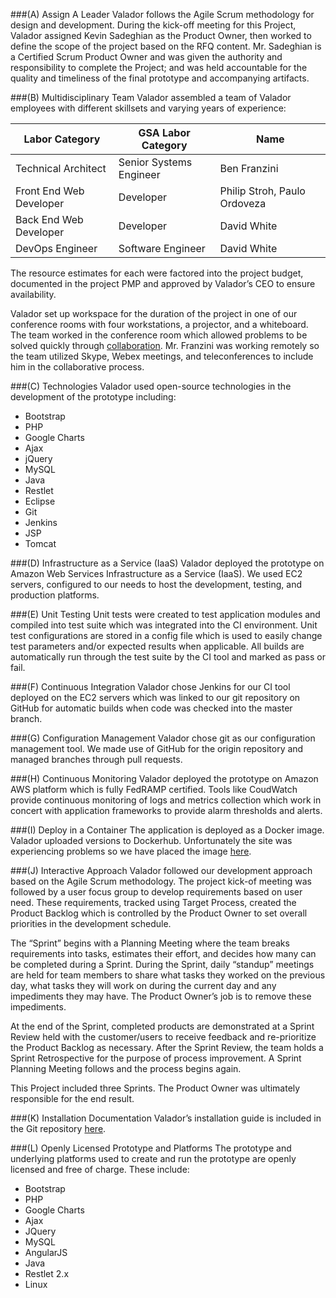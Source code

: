 ###(A) Assign A Leader
Valador follows the Agile Scrum methodology for design and development.  During the kick-off meeting for this Project, Valador assigned Kevin Sadeghian as the Product Owner, then worked to define the scope of the project based on the RFQ content.  Mr. Sadeghian is a Certified Scrum Product Owner and was given the authority and responsibility to complete the Project; and was held accountable for the quality and timeliness of the final prototype and accompanying artifacts.

###(B) Multidisciplinary Team
Valador assembled a team of Valador employees with different skillsets and varying years of experience:

|Labor Category|GSA Labor Category|Name|
|---|---|---|
|Technical Architect|Senior Systems Engineer|Ben Franzini|
|Front End Web Developer|Developer|Philip Stroh, Paulo Ordoveza|
|Back End Web Developer|Developer|David White|
|DevOps Engineer|Software Engineer|David White|

The resource estimates for each were factored into the project budget, documented in the project PMP and approved by Valador’s CEO to ensure availability.

Valador set up workspace for the duration of the project in one of our conference rooms with four workstations, a projector, and a whiteboard.  The team worked in the conference room which allowed problems to be solved quickly through [collaboration](https://github.com/valadorinc/openfda-pool2/tree/master/docs/TeamCollaboration). Mr. Franzini was working remotely so the team utilized Skype, Webex meetings, and teleconferences to include him in the collaborative process. 

###(C) Technologies
Valador used open-source technologies in the development of the prototype including:
* Bootstrap
* PHP
* Google Charts
* Ajax
* jQuery
* MySQL
* Java
* Restlet
* Eclipse
* Git
* Jenkins
* JSP
* Tomcat

###(D) Infrastructure as a Service (IaaS)
Valador deployed the prototype on Amazon Web Services Infrastructure as a Service (IaaS).  We used EC2 servers, configured to our needs to host the development, testing, and production platforms. 

###(E) Unit Testing
Unit tests were created to test application modules and compiled into test suite which was integrated into the CI environment.  Unit test configurations are stored in a config file which is used to easily change test parameters and/or expected results when applicable.  All builds are automatically run through the test suite by the CI tool and marked as pass or fail.

###(F) Continuous Integration 
Valador chose Jenkins for our CI tool deployed on the EC2 servers which was linked to our git repository on GitHub for automatic builds when code was checked into the master branch.

###(G) Configuration Management
Valador chose git as our configuration management tool.  We made use of GitHub for the origin repository and managed branches through pull requests.  


###(H) Continuous Monitoring
Valador deployed the prototype on Amazon AWS platform which is fully FedRAMP certified. Tools like CoudWatch provide continuous monitoring of logs and metrics collection which work in concert with application frameworks to provide alarm thresholds and alerts. 


###(I) Deploy in a Container 
The application is deployed as a Docker image.  Valador uploaded versions to Dockerhub. Unfortunately the site was experiencing problems so we have placed the image [here](http://pool2.valador.net/18F/valador_pool2.tar). 

###(J) Interactive Approach
Valador followed our development approach based on the Agile Scrum methodology. The project kick-of meeting was followed by a user focus group to develop requirements based on user need. These requirements, tracked using Target Process, created the Product Backlog which is controlled by the Product Owner to set overall priorities in the development schedule. 

The “Sprint” begins with a Planning Meeting where the team breaks requirements into tasks, estimates their effort, and decides how many can be completed during a Sprint. During the Sprint, daily “standup” meetings are held for team members to share what tasks they worked on the previous day, what tasks they will work on during the current day and any impediments they may have. The Product Owner’s job is to remove these impediments. 

At the end of the Sprint, completed products are demonstrated at a Sprint Review held with the customer/users to receive feedback and re-prioritize the Product Backlog as necessary. After the Sprint Review, the team holds a Sprint Retrospective for the purpose of process improvement. A Sprint Planning Meeting follows and the process begins again.

This Project included three Sprints. The Product Owner was ultimately responsible for the end result. 

###(K) Installation Documentation 
Valador’s installation guide is included in the Git repository [here](https://github.com/valadorinc/openfda-pool2/blob/master/docs/InstallGuide_pool2.txt).

###(L) Openly Licensed Prototype and Platforms 
The prototype and underlying platforms used to create and run the prototype are openly licensed and free of charge.  These include:  
*	Bootstrap
*	PHP
*	Google Charts
*	Ajax
*	JQuery
*	MySQL
*	AngularJS
*	Java
*	Restlet 2.x
*	Linux

 

